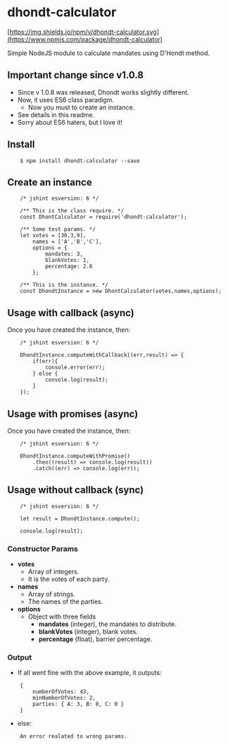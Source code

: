 # dhondt-calculator

[https://img.shields.io/npm/v/dhondt-calculator.svg](https://www.npmjs.com/package/dhondt-calculator)

Simple NodeJS module to calculate mandates using D'Hondt method.

## Important change since v1.0.8 

- Since v 1.0.8 was released, Dhondt works slightly different.
- Now, it uses ES6 class paradigm.
    - Now you must to create an instance.
- See details in this readme.
- Sorry about ES6 haters, but I love it!

## Install

```
	$ npm install dhondt-calculator --save
```

## Create an instance

```
    /* jshint esversion: 6 */

    /** This is the class require. */
    const DhontCalculator = require('dhondt-calculator');

    /** Some test params. */
    let votes = [30,3,9],
        names = ['A','B','C'],
        options = {
            mandates: 3,
            blankVotes: 1,
            percentage: 2.6
        };

    /** This is the instance. */
    const DhondtInstance = new DhontCalculator(votes,names,options);

```


## Usage with callback (async)

Once you have created the instance, then:

```
    /* jshint esversion: 6 */

	DhondtInstance.computeWithCallback((err,result) => {
		if(err){
		    console.error(err);
		} else {
		    console.log(result);
		}
	});
```


## Usage with promises (async)

Once you have created the instance, then:

```
    /* jshint esversion: 6 */

	DhondtInstance.computeWithPromise()
	    .then((result) => console.log(result))
	    .catch((err) => console.log(err));

```

## Usage without callback (sync)

```
	/* jshint esversion: 6 */
		
	let result = DhondtInstance.compute();
	
	console.log(result);
```

### Constructor Params

* __votes__
	+ Array of integers.
	+ It is the votes of each party.
* __names__
	+ Array of strings.
	+ The names of the parties.
* __options__
	+ Object with three fields
		+ __mandates__ (integer), the mandates to distribute.
		+ __blankVotes__ (integer), blank votes.
		+ __percentage__ (float), barrier percentage.

### Output

* If all went fine with the above example, it outputs:

```
	{
		numberOfVotes: 43,
    	minNumberOfVotes: 2,
 		parties: { A: 3, B: 0, C: 0 } 
 	}
```

* else:

```
	An error realated to wrong params.
```


